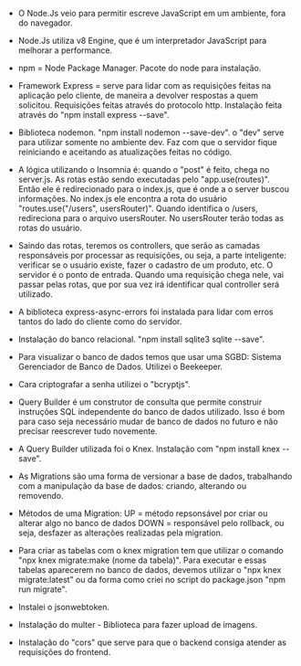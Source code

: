 - O Node.Js veio para permitir escreve JavaScript em um ambiente, fora do navegador.

- Node.Js utiliza v8 Engine, que é um interpretador JavaScript para melhorar a performance.

- npm = Node Package Manager. Pacote do node para instalação.

- Framework Express = serve para lidar com as requisições feitas na aplicação pelo cliente, de maneira a devolver respostas a quem solicitou. Requisições feitas através do protocolo http. Instalação feita através do "npm install express --save".

- Biblioteca nodemon. "npm install nodemon --save-dev". o "dev" serve para utilizar somente no ambiente dev. Faz com que o servidor fique reiniciando e aceitando as atualizações feitas no código.

- A lógica utilizando o Insomnia é: quando o "post" é feito, chega no server.js. As rotas estão sendo executadas pelo "app.use(routes)". Então ele é redirecionado para o index.js, que é onde a o server buscou informações. No index.js ele encontra a rota do usuário "routes.use("/users", usersRouter)". Quando identifica o /users, redireciona para o arquivo usersRouter. No usersRouter terão todas as rotas do usuário.

- Saindo das rotas, teremos os controllers, que serão as camadas responsáveis por processar as requisições, ou seja, a parte inteligente: verificar se o usuário existe, fazer o cadastro de um produto, etc.
  O servidor é o ponto de entrada. Quando uma requisição chega nele, vai passar pelas rotas, que por sua vez irá identificar qual controller será utilizado.

- A biblioteca express-async-errors foi instalada para lidar com erros tantos do lado do cliente como do servidor.

- Instalação do banco relacional. "npm install sqlite3 sqlite --save".

- Para visualizar o banco de dados temos que usar uma SGBD: Sistema Gerenciador de Banco de Dados. Utilizei o Beekeeper.

- Cara criptografar a senha utilizei o "bcryptjs".

- Query Builder é um construtor de consulta que permite construir instruções SQL independente do banco de dados utilizado. Isso é bom para caso seja necessário mudar de banco de dados no futuro e não precisar reescrever tudo novemente.

- A Query Builder utilizada foi o Knex. Instalação com "npm install knex --save".

- As Migrations são uma forma de versionar a base de dados, trabalhando com a manipulação da base de dados: criando, alterando ou removendo.

- Métodos de uma Migration:
UP = método repsonsável por criar ou alterar algo no banco de dados
DOWN = responsável pelo rollback, ou seja, desfazer as alterações realizadas pela migration.

- Para criar as tabelas com o knex migration tem que utilizar o comando "npx knex migrate:make (nome da tabela)".
Para executar e essas tabelas aparecerem no banco de dados, devemos utilizar o "npx knex migrate:latest" ou da forma como criei no script do package.json "npm run migrate".

- Instalei o jsonwebtoken.

- Instalação do multer - Biblioteca para fazer upload de imagens.

- Instalação do "cors" que serve para que o backend consiga atender as requisições do frontend.
